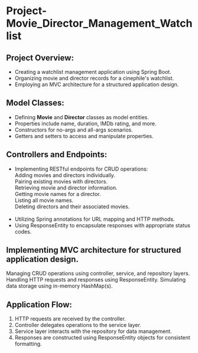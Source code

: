 # Project-Movie_Director_Management_Watchlist

## Project Overview:

* Creating a watchlist management application using Spring Boot.  <br>
* Organizing movie and director records for a cinephile's watchlist.  <br>
* Employing an MVC architecture for a structured application design. <br>

## Model Classes:

* Defining **Movie** and **Director** classes as model entities. <br>
* Properties include name, duration, IMDb rating, and more. <br>
* Constructors for no-args and all-args scenarios.<br>
* Getters and setters to access and manipulate properties.<br>
  
## Controllers and Endpoints:

* Implementing RESTful endpoints for CRUD operations: <br>
    Adding movies and directors individually.<br>
    Pairing existing movies with directors.<br>
    Retrieving movie and director information.<br>
    Getting movie names for a director.<br>
    Listing all movie names.<br>
    Deleting directors and their associated movies.<br>
    <br>
* Utilizing Spring annotations for URL mapping and HTTP methods.<br>
* Using ResponseEntity to encapsulate responses with appropriate status codes.<br>


## Implementing MVC architecture for structured application design. <br>
Managing CRUD operations using controller, service, and repository layers.
Handling HTTP requests and responses using ResponseEntity.
Simulating data storage using in-memory HashMap(s).

## Application Flow:

1. HTTP requests are received by the controller. <br>
2. Controller delegates operations to the service layer.<br>
3. Service layer interacts with the repository for data management.<br>
4. Responses are constructed using ResponseEntity objects for consistent formatting. <br>

